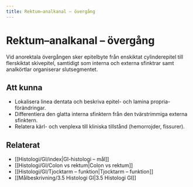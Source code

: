 ```yaml
---
title: Rektum–analkanal – övergång
---
```


# Rektum–analkanal – övergång

Vid anorektala övergången sker epitelbyte från enskiktat cylinderepitel till flerskiktat skivepitel, samtidigt som interna och externa sfinktrar samt analkörtlar organiserar slutsegmentet.

## Att kunna
- Lokalisera linea dentata och beskriva epitel- och lamina propria-förändringar.
- Differentiera den glatta interna sfinktern från den tvärstrimmiga externa sfinktern.
- Relatera kärl- och venplexa till kliniska tillstånd (hemorrojder, fissurer).

## Relaterat
- [[Histologi/GI/index|GI-histologi – mål]]
- [[Histologi/GI/Colon vs rektum|Colon vs rektum]]
- [[Histologi/GI/Tjocktarm – funktion|Tjocktarm – funktion]]
- [[Målbeskrivning/3.5 Histologi GI|3.5 Histologi GI]]
